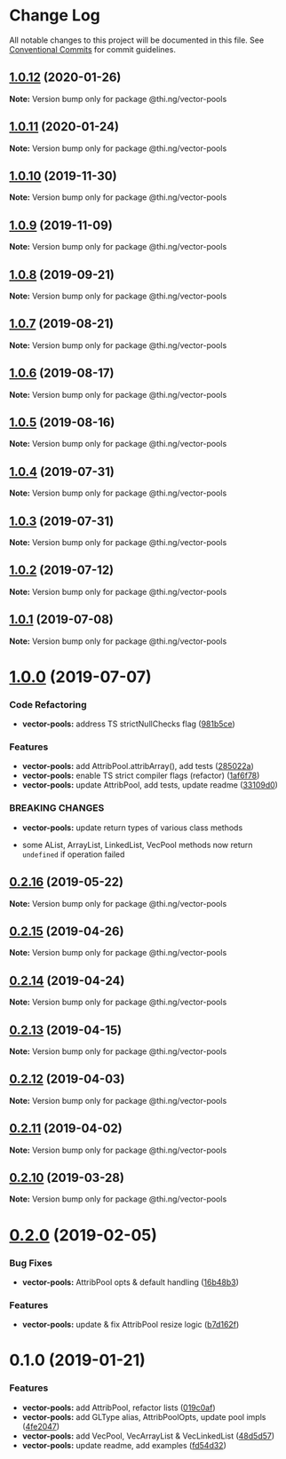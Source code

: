 # Change Log

All notable changes to this project will be documented in this file.
See [Conventional Commits](https://conventionalcommits.org) for commit guidelines.

## [1.0.12](https://github.com/thi-ng/umbrella/compare/@thi.ng/vector-pools@1.0.11...@thi.ng/vector-pools@1.0.12) (2020-01-26)

**Note:** Version bump only for package @thi.ng/vector-pools





## [1.0.11](https://github.com/thi-ng/umbrella/compare/@thi.ng/vector-pools@1.0.10...@thi.ng/vector-pools@1.0.11) (2020-01-24)

**Note:** Version bump only for package @thi.ng/vector-pools





## [1.0.10](https://github.com/thi-ng/umbrella/compare/@thi.ng/vector-pools@1.0.9...@thi.ng/vector-pools@1.0.10) (2019-11-30)

**Note:** Version bump only for package @thi.ng/vector-pools





## [1.0.9](https://github.com/thi-ng/umbrella/compare/@thi.ng/vector-pools@1.0.8...@thi.ng/vector-pools@1.0.9) (2019-11-09)

**Note:** Version bump only for package @thi.ng/vector-pools





## [1.0.8](https://github.com/thi-ng/umbrella/compare/@thi.ng/vector-pools@1.0.7...@thi.ng/vector-pools@1.0.8) (2019-09-21)

**Note:** Version bump only for package @thi.ng/vector-pools





## [1.0.7](https://github.com/thi-ng/umbrella/compare/@thi.ng/vector-pools@1.0.6...@thi.ng/vector-pools@1.0.7) (2019-08-21)

**Note:** Version bump only for package @thi.ng/vector-pools





## [1.0.6](https://github.com/thi-ng/umbrella/compare/@thi.ng/vector-pools@1.0.5...@thi.ng/vector-pools@1.0.6) (2019-08-17)

**Note:** Version bump only for package @thi.ng/vector-pools





## [1.0.5](https://github.com/thi-ng/umbrella/compare/@thi.ng/vector-pools@1.0.4...@thi.ng/vector-pools@1.0.5) (2019-08-16)

**Note:** Version bump only for package @thi.ng/vector-pools





## [1.0.4](https://github.com/thi-ng/umbrella/compare/@thi.ng/vector-pools@1.0.3...@thi.ng/vector-pools@1.0.4) (2019-07-31)

**Note:** Version bump only for package @thi.ng/vector-pools





## [1.0.3](https://github.com/thi-ng/umbrella/compare/@thi.ng/vector-pools@1.0.2...@thi.ng/vector-pools@1.0.3) (2019-07-31)

**Note:** Version bump only for package @thi.ng/vector-pools





## [1.0.2](https://github.com/thi-ng/umbrella/compare/@thi.ng/vector-pools@1.0.1...@thi.ng/vector-pools@1.0.2) (2019-07-12)

**Note:** Version bump only for package @thi.ng/vector-pools





## [1.0.1](https://github.com/thi-ng/umbrella/compare/@thi.ng/vector-pools@1.0.0...@thi.ng/vector-pools@1.0.1) (2019-07-08)

**Note:** Version bump only for package @thi.ng/vector-pools





# [1.0.0](https://github.com/thi-ng/umbrella/compare/@thi.ng/vector-pools@0.2.16...@thi.ng/vector-pools@1.0.0) (2019-07-07)


### Code Refactoring

* **vector-pools:** address TS strictNullChecks flag ([981b5ce](https://github.com/thi-ng/umbrella/commit/981b5ce))


### Features

* **vector-pools:** add AttribPool.attribArray(), add tests ([285022a](https://github.com/thi-ng/umbrella/commit/285022a))
* **vector-pools:** enable TS strict compiler flags (refactor) ([1af6f78](https://github.com/thi-ng/umbrella/commit/1af6f78))
* **vector-pools:** update AttribPool, add tests, update readme ([33109d0](https://github.com/thi-ng/umbrella/commit/33109d0))


### BREAKING CHANGES

* **vector-pools:** update return types of various class methods

- some AList, ArrayList, LinkedList, VecPool methods now return
  `undefined` if operation failed





## [0.2.16](https://github.com/thi-ng/umbrella/compare/@thi.ng/vector-pools@0.2.15...@thi.ng/vector-pools@0.2.16) (2019-05-22)

**Note:** Version bump only for package @thi.ng/vector-pools





## [0.2.15](https://github.com/thi-ng/umbrella/compare/@thi.ng/vector-pools@0.2.14...@thi.ng/vector-pools@0.2.15) (2019-04-26)

**Note:** Version bump only for package @thi.ng/vector-pools





## [0.2.14](https://github.com/thi-ng/umbrella/compare/@thi.ng/vector-pools@0.2.13...@thi.ng/vector-pools@0.2.14) (2019-04-24)

**Note:** Version bump only for package @thi.ng/vector-pools





## [0.2.13](https://github.com/thi-ng/umbrella/compare/@thi.ng/vector-pools@0.2.12...@thi.ng/vector-pools@0.2.13) (2019-04-15)

**Note:** Version bump only for package @thi.ng/vector-pools





## [0.2.12](https://github.com/thi-ng/umbrella/compare/@thi.ng/vector-pools@0.2.11...@thi.ng/vector-pools@0.2.12) (2019-04-03)

**Note:** Version bump only for package @thi.ng/vector-pools





## [0.2.11](https://github.com/thi-ng/umbrella/compare/@thi.ng/vector-pools@0.2.10...@thi.ng/vector-pools@0.2.11) (2019-04-02)

**Note:** Version bump only for package @thi.ng/vector-pools





## [0.2.10](https://github.com/thi-ng/umbrella/compare/@thi.ng/vector-pools@0.2.9...@thi.ng/vector-pools@0.2.10) (2019-03-28)

**Note:** Version bump only for package @thi.ng/vector-pools







# [0.2.0](https://github.com/thi-ng/umbrella/compare/@thi.ng/vector-pools@0.1.2...@thi.ng/vector-pools@0.2.0) (2019-02-05)


### Bug Fixes

* **vector-pools:** AttribPool opts & default handling ([16b48b3](https://github.com/thi-ng/umbrella/commit/16b48b3))


### Features

* **vector-pools:** update & fix AttribPool resize logic ([b7d162f](https://github.com/thi-ng/umbrella/commit/b7d162f))



# 0.1.0 (2019-01-21)


### Features

* **vector-pools:** add AttribPool, refactor lists ([019c0af](https://github.com/thi-ng/umbrella/commit/019c0af))
* **vector-pools:** add GLType alias, AttribPoolOpts, update pool impls ([4fe2047](https://github.com/thi-ng/umbrella/commit/4fe2047))
* **vector-pools:** add VecPool, VecArrayList & VecLinkedList ([48d5d57](https://github.com/thi-ng/umbrella/commit/48d5d57))
* **vector-pools:** update readme, add examples ([fd54d32](https://github.com/thi-ng/umbrella/commit/fd54d32))
